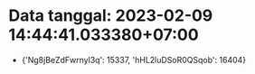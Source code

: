 # Data tanggal: 2023-02-09 14:44:41.033380+07:00

* {'Ng8jBeZdFwrnyl3q': 15337, 'hHL2luDSoR0QSqob': 16404}
